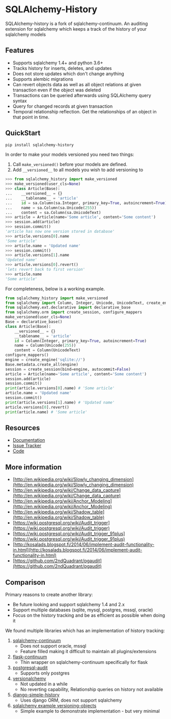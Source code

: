 # SQLAlchemy-History

SQLAlchemy-history is a fork of sqlalchemy-continuum.
An auditing extension for sqlalchemy which keeps a track of the history of your sqlalchemy models

## Features

- Supports sqlalchemy 1.4+ and python 3.6+
- Tracks history for inserts, deletes, and updates
- Does not store updates which don't change anything
- Supports alembic migrations
- Can revert objects data as well as all object relations at given transaction even if the object was deleted
- Transactions can be queried afterwards using SQLAlchemy query syntax
- Query for changed records at given transaction
- Temporal relationship reflection. Get the relationships of an object in that point in time.

## QuickStart

```sh
pip install sqlalchemy-history
```

In order to make your models versioned you need two things:

1. Call `make_versioned()` before your models are defined.
2. Add `__versioned__` to all models you wish to add versioning to

```python
>>> from sqlalchemy_history import make_versioned
>>> make_versioned(user_cls=None)
>>> class Article(Base):
...    __versioned__ = {}
...    __tablename__ = 'article'
...    id = sa.Column(sa.Integer, primary_key=True, autoincrement=True)
...    name = sa.Column(sa.Unicode(255))
...    content = sa.Column(sa.UnicodeText)
>>> article = Article(name='Some article', content='Some content')
>>> session.add(article)
>>> session.commit()
'article has now one version stored in database'
>>> article.versions[0].name
'Some article'
>>> article.name = 'Updated name'
>>> session.commit()
>>> article.versions[1].name
'Updated name'
>>> article.versions[0].revert()
'lets revert back to first version'
>>> article.name
'Some article'
```

For completeness, below is a working example.

```python
from sqlalchemy_history import make_versioned
from sqlalchemy import Column, Integer, Unicode, UnicodeText, create_engine
from sqlalchemy.ext.declarative import declarative_base
from sqlalchemy.orm import create_session, configure_mappers
make_versioned(user_cls=None)
Base = declarative_base()
class Article(Base):
    __versioned__ = {}
    __tablename__ = 'article'
    id = Column(Integer, primary_key=True, autoincrement=True)
    name = Column(Unicode(255))
    content = Column(UnicodeText)
configure_mappers()
engine = create_engine('sqlite://')
Base.metadata.create_all(engine)
session = create_session(bind=engine, autocommit=False)
article = Article(name='Some article', content='Some content')
session.add(article)
session.commit()
print(article.versions[0].name) # 'Some article'
article.name = 'Updated name'
session.commit()
print(article.versions[1].name) # 'Updated name'
article.versions[0].revert()
print(article.name) # 'Some article'
```

## Resources

- [Documentation](https://sqlalchemy-continuum.readthedocs.io/)
- [Issue Tracker](http://github.com/corridor/sqlalchemy-history/issues)
- [Code](http://github.com/corridor/sqlalchemy-history/)

## More information

- [http://en.wikipedia.org/wiki/Slowly_changing_dimension](http://en.wikipedia.org/wiki/Slowly_changing_dimension)
- [http://en.wikipedia.org/wiki/Change_data_capture](http://en.wikipedia.org/wiki/Change_data_capture)
- [http://en.wikipedia.org/wiki/Anchor_Modeling](http://en.wikipedia.org/wiki/Anchor_Modeling)
- [http://en.wikipedia.org/wiki/Shadow_table](http://en.wikipedia.org/wiki/Shadow_table)
- [https://wiki.postgresql.org/wiki/Audit_trigger](https://wiki.postgresql.org/wiki/Audit_trigger)
- [https://wiki.postgresql.org/wiki/Audit_trigger_91plus](https://wiki.postgresql.org/wiki/Audit_trigger_91plus)
- [http://kosalads.blogspot.fi/2014/06/implement-audit-functionality-in.html](http://kosalads.blogspot.fi/2014/06/implement-audit-functionality-in.html)
- [https://github.com/2ndQuadrant/pgaudit](https://github.com/2ndQuadrant/pgaudit)

## Comparison

Primary reasons to create another library:

- Be future looking and support sqlalchemy 1.4 and 2.x
- Support multiple databases (sqlite, mysql, postgres, mssql, oracle)
- Focus on the history tracking and be as efficient as possible when doing it

We found multiple libraries which has an implementation of history tracking:

1. [sqlalchemy-continuum](https://github.com/kvesteri/sqlalchemy-continuum)
    - Does not support oracle, mssql
    - Feature filled making it difficult to maintain all plugins/extensions
2. [flask-continuum](https://github.com/bprinty/flask-continuum)
    - Thin wrapper on sqlalchemy-continuum specifically for flask
3. [postgresql-audit](https://github.com/kvesteri/postgresql-audit)
    - Supports only postgres
4. [versionalchemy](https://github.com/NerdWalletOSS/versionalchemy)
    - Not updated in a while
    - No reverting capability, Relationship queries on history not available
5. [django-simple-history](https://github.com/jazzband/django-simple-history)
    - Uses django ORM, does not support sqlalchemy
6. [sqlalchemy example versioning-objects](http://docs.sqlalchemy.org/en/latest/orm/examples.html#versioning-objects)
    - Simple example to demonstrate implementation - but very minimal
